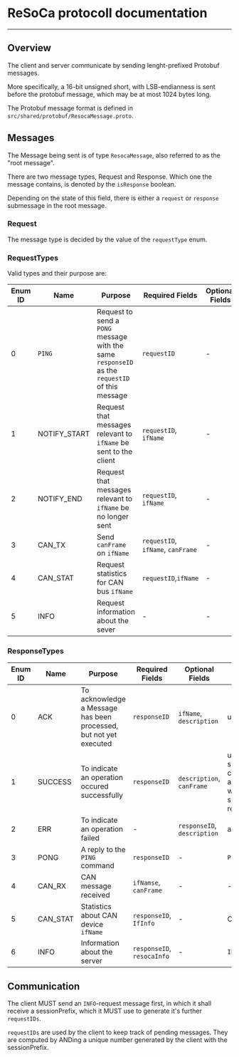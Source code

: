 # ReSoCa protocoll documentation

---

## Overview

The client and server communicate by sending lenght-prefixed Protobuf messages.

More specifically, a 16-bit unsigned short, with LSB-endianness is sent before
the protobuf message, which may be at most 1024 bytes long.

The Protobuf message format is defined in `src/shared/protobuf/ResocaMessage.proto`.

## Messages

The Message being sent is of type `ResocaMessage`, also referred to as the "root message".

There are two message types, Request and Response. Which one the message contains,
is denoted by the `isResponse` boolean.

Depending on the state of this field, there is either a `request` or `response`
submessage in the root message.

### Request

The message type is decided by the value of the `requestType` enum.

### RequestTypes

Valid types and their purpose are:


| Enum ID | Name | Purpose | Required Fields | Optional Fields |
| ------- | ---- | ------- | --------------- | ----------------|
| 0 | `PING` | Request to send a `PONG` message with the same `responseID` as the `requestID` of this message | `requestID` | - |
| 1 | NOTIFY_START | Request that messages relevant to `ifName` be sent to the client | `requestID`, `ifName` | - |
| 2 | NOTIFY_END | Request that messages relevant to `ifName` be no longer sent | `requestID`, `ifName` | - |
| 3 | CAN_TX | Send `canFrame` on `ifName` | `requestID`, `ifName`, `canFrame` | - |
| 4 | CAN_STAT | Request statistics for CAN bus `ifName` | `requestID`,`ifName` | - |
| 5 | INFO | Request information about the sever | - | - |

### ResponseTypes

| Enum ID | Name | Purpose | Required Fields | Optional Fields | Used for Request |
| ---| --- | --- | --- | --- | --- | 
| 0 | ACK | To acknowledge a Message has been processed, but not yet executed | `responseID` | `ifName`, `description` | upon CAN_TX |
| 1 | SUCCESS | To indicate an operation occured successfully | `responseID` | `description`, `canFrame` | upon successful completion of an operation without specific responseType |
| 2 | ERR | To indicate an operation failed | - | `responseID`, `description` | all |
| 3 | PONG | A reply to the `PING` command | `responseID` | - | `PING` |
| 4 | CAN_RX | CAN message received | `ifNamse`, `canFrame` | - | - |
| 5 | CAN_STAT | Statistics about CAN device `ifName` | `responseID`, `IfInfo` | - | CAN_STAT |
| 6 | INFO | Information about the server | `responseID`, `resocaInfo` | - | `INFO` |

## Communication

 The client MUST send an `INFO`-request message first, in which it shall receive a sessionPrefix, which it MUST use to generate it's further `requestIDs`.

`requestIDs` are used by the client to keep track of pending messages.
They are computed by ANDing a unique number generated by the client with the sessionPrefix.
